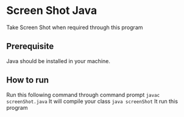 # Screen Shot Java
Take Screen Shot when required through this program

## Prerequisite 
Java should be installed in your machine.

## How to run
Run this following command through command prompt
`javac screenShot.java` It will compile your class
`java screenShot` It run this program

